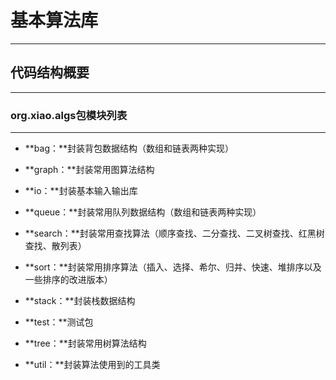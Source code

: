 # 基本算法库

---

## 代码结构概要

---

### org.xiao.algs包模块列表

---

- **bag：**封装背包数据结构（数组和链表两种实现）

- **graph：**封装常用图算法结构

- **io：**封装基本输入输出库

- **queue：**封装常用队列数据结构（数组和链表两种实现）

- **search：**封装常用查找算法（顺序查找、二分查找、二叉树查找、红黑树查找、散列表）

- **sort：**封装常用排序算法（插入、选择、希尔、归并、快速、堆排序以及一些排序的改进版本）

- **stack：**封装栈数据结构

- **test：**测试包

- **tree：**封装常用树算法结构

- **util：**封装算法使用到的工具类




